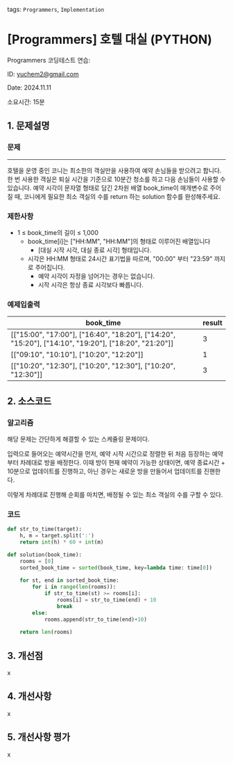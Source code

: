 tags: `Programmers`, `Implementation`
# [Programmers] 호텔 대실 (PYTHON)
Programmers 코딩테스트 연습: 

ID: yuchem2@gmail.com

Date: 2024.11.11

소요시간: 15분

## 1. 문제설명

### 문제
---
호텔을 운영 중인 코니는 최소한의 객실만을 사용하여 예약 손님들을 받으려고 합니다. 한 번 사용한 객실은 퇴실 시간을 기준으로 10분간 청소를 하고 다음 손님들이 사용할 수 있습니다.
예약 시각이 문자열 형태로 담긴 2차원 배열 book_time이 매개변수로 주어질 때, 코니에게 필요한 최소 객실의 수를 return 하는 solution 함수를 완성해주세요.


### 제한사항
+ 1 ≤ book_time의 길이 ≤ 1,000
  + book_time[i]는 ["HH:MM", "HH:MM"]의 형태로 이루어진 배열입니다
    + [대실 시작 시각, 대실 종료 시각] 형태입니다.
  + 시각은 HH:MM 형태로 24시간 표기법을 따르며, "00:00" 부터 "23:59" 까지로 주어집니다.
    + 예약 시각이 자정을 넘어가는 경우는 없습니다.
    + 시작 시각은 항상 종료 시각보다 빠릅니다.

### 예제입출력
| book_time                                                                                            | result  |
|------------------------------------------------------------------------------------------------------|---------|
| [["15:00", "17:00"], ["16:40", "18:20"], ["14:20", "15:20"], ["14:10", "19:20"], ["18:20", "21:20"]] | 3       |
| [["09:10", "10:10"], ["10:20", "12:20"]]                                                             | 1       |
| [["10:20", "12:30"], ["10:20", "12:30"], ["10:20", "12:30"]]                                         | 3       |

## 2. 소스코드

### 알고리즘
해당 문제는 간단하게 해결할 수 있는 스케쥴링 문제이다. 

입력으로 들어오는 예약시간을 먼저, 예약 시작 시간으로 정렬한 뒤 처음 등장하는 예약부터 차례대로 방을 배정한다.
이때 방이 현재 예약이 가능한 상태이면, 예약 종료시간 + 10분으로 업데이트를 진행하고, 아닌 경우는 새로운 방을 만들어서 업데이트를 진핸한다.

이렇게 차례대로 진행해 순회를 마치면, 배정될 수 있는 최소 객실의 수를 구할 수 있다.


### 코드
```python
def str_to_time(target):
    h, m = target.split(':')
    return int(h) * 60 + int(m)

def solution(book_time):
    rooms = [0]
    sorted_book_time = sorted(book_time, key=lambda time: time[0])
    
    for st, end in sorted_book_time:
        for i in range(len(rooms)):
            if str_to_time(st) >= rooms[i]:
                rooms[i] = str_to_time(end) + 10
                break
        else:
            rooms.append(str_to_time(end)+10)
        
    return len(rooms)
```
## 3. 개선점
x
## 4. 개선사항
x
## 5. 개선사항 평가
x
